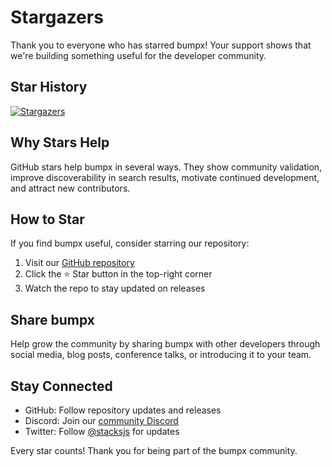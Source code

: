 # Stargazers

Thank you to everyone who has starred bumpx! Your support shows that we're building something useful for the developer community.

## Star History

[![Stargazers](https://starchart.cc/stacksjs/bumpx.svg?variant=adaptive)](https://starchart.cc/stacksjs/bumpx)

## Why Stars Help

GitHub stars help bumpx in several ways. They show community validation, improve discoverability in search results, motivate continued development, and attract new contributors.

## How to Star

If you find bumpx useful, consider starring our repository:

1. Visit our [GitHub repository](https://github.com/stacksjs/bumpx)
2. Click the ⭐ Star button in the top-right corner
3. Watch the repo to stay updated on releases

## Share bumpx

Help grow the community by sharing bumpx with other developers through social media, blog posts, conference talks, or introducing it to your team.

## Stay Connected

- GitHub: Follow repository updates and releases
- Discord: Join our [community Discord](https://discord.gg/stacksjs)
- Twitter: Follow [@stacksjs](https://twitter.com/stacksjs) for updates

Every star counts! Thank you for being part of the bumpx community.
